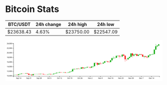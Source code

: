 # Bitcoin Stats

BTC/USDT|24h change|24h high|24h low|
|---|---|---|---|
|$23638.43|4.63%|$23750.00|$22547.09|

<img src="./chart.svg">
